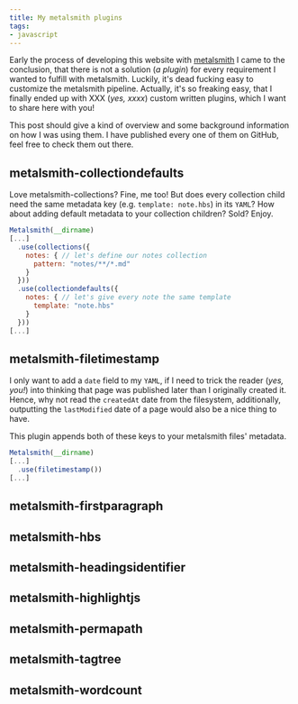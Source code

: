 ```yaml
---
title: My metalsmith plugins
tags:
- javascript
---
```


Early the process of developing this website with [metalsmith](http://metalsmith.io) I came to the conclusion, that there is not a solution (*a plugin*) for every requirement I wanted to fulfill with metalsmith. Luckily, it's dead fucking easy to customize the metalsmith pipeline. Actually, it's so freaking easy, that I finally ended up with XXX (*yes, xxxx*) custom written plugins, which I want to share here with you! 

This post should give a kind of overview and some background information on how I was using them. I have published every one of them on GitHub, feel free to check them out there.

## metalsmith-collectiondefaults
Love metalsmith-collections? Fine, me too! But does every collection child need the same metadata key (e.g. `template: note.hbs`) in its `YAML`? How about adding default metadata to your collection children? Sold? Enjoy.

```javascript
Metalsmith(__dirname)
[...]
  .use(collections({ 
    notes: { // let's define our notes collection
      pattern: "notes/**/*.md"
    }
  }))
  .use(collectiondefaults({
    notes: { // let's give every note the same template
      template: "note.hbs"
    }
  }))
[...]
```

## metalsmith-filetimestamp
I only want to add a `date` field to my `YAML`, if I need to trick the reader (*yes, you!*) into thinking that page was published later than I originally created it. Hence, why not read the `createdAt` date from the filesystem, additionally, outputting the `lastModified` date of a page would also be a nice thing to have.

This plugin appends both of these keys to your metalsmith files' metadata.

``` javascript
Metalsmith(__dirname)
[...]
  .use(filetimestamp())
[...]
```

## metalsmith-firstparagraph

## metalsmith-hbs

## metalsmith-headingsidentifier

## metalsmith-highlightjs

## metalsmith-permapath

## metalsmith-tagtree

## metalsmith-wordcount

